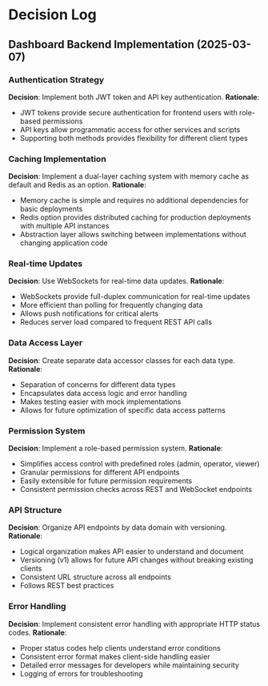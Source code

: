 # Decision Log

## Dashboard Backend Implementation (2025-03-07)

### Authentication Strategy
**Decision**: Implement both JWT token and API key authentication.
**Rationale**: 
- JWT tokens provide secure authentication for frontend users with role-based permissions
- API keys allow programmatic access for other services and scripts
- Supporting both methods provides flexibility for different client types

### Caching Implementation
**Decision**: Implement a dual-layer caching system with memory cache as default and Redis as an option.
**Rationale**:
- Memory cache is simple and requires no additional dependencies for basic deployments
- Redis option provides distributed caching for production deployments with multiple API instances
- Abstraction layer allows switching between implementations without changing application code

### Real-time Updates
**Decision**: Use WebSockets for real-time data updates.
**Rationale**:
- WebSockets provide full-duplex communication for real-time updates
- More efficient than polling for frequently changing data
- Allows push notifications for critical alerts
- Reduces server load compared to frequent REST API calls

### Data Access Layer
**Decision**: Create separate data accessor classes for each data type.
**Rationale**:
- Separation of concerns for different data types
- Encapsulates data access logic and error handling
- Makes testing easier with mock implementations
- Allows for future optimization of specific data access patterns

### Permission System
**Decision**: Implement a role-based permission system.
**Rationale**:
- Simplifies access control with predefined roles (admin, operator, viewer)
- Granular permissions for different API endpoints
- Easily extensible for future permission requirements
- Consistent permission checks across REST and WebSocket endpoints

### API Structure
**Decision**: Organize API endpoints by data domain with versioning.
**Rationale**:
- Logical organization makes API easier to understand and document
- Versioning (v1) allows for future API changes without breaking existing clients
- Consistent URL structure across all endpoints
- Follows REST best practices

### Error Handling
**Decision**: Implement consistent error handling with appropriate HTTP status codes.
**Rationale**:
- Proper status codes help clients understand error conditions
- Consistent error format makes client-side handling easier
- Detailed error messages for developers while maintaining security
- Logging of errors for troubleshooting